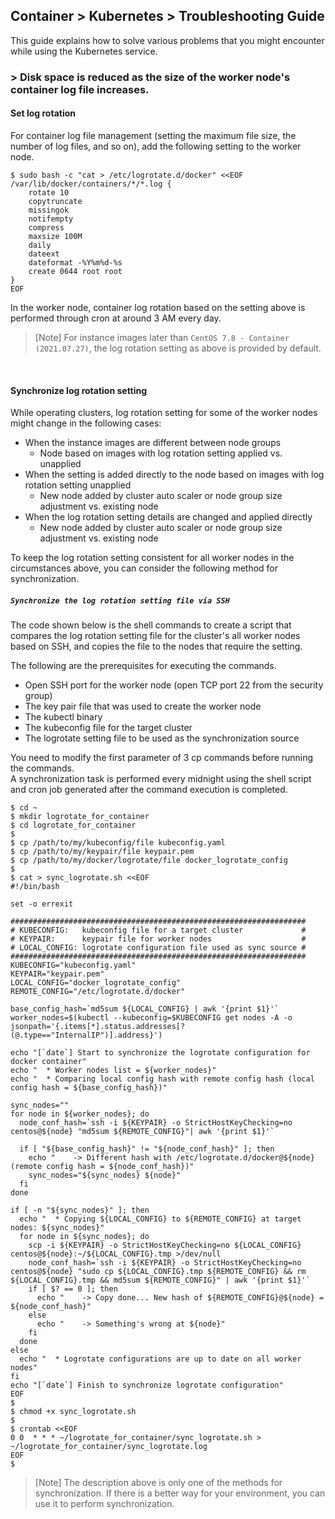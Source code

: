 ## Container > Kubernetes > Troubleshooting Guide

This guide explains how to solve various problems that you might encounter while using the Kubernetes service.

### > Disk space is reduced as the size of the worker node's container log file increases.

#### Set log rotation
For container log file management (setting the maximum file size, the number of log files, and so on), add the following setting to the worker node.

```
$ sudo bash -c "cat > /etc/logrotate.d/docker" <<EOF
/var/lib/docker/containers/*/*.log {
    rotate 10
    copytruncate
    missingok
    notifempty
    compress
    maxsize 100M
    daily
    dateext
    dateformat -%Y%m%d-%s
    create 0644 root root
}
EOF
```

In the worker node, container log rotation based on the setting above is performed through cron at around 3 AM every day.

> [Note] For instance images later than `CentOS 7.8 - Container (2021.07.27)`, the log rotation setting as above is provided by default.
<br>

#### Synchronize log rotation setting

While operating clusters, log rotation setting for some of the worker nodes might change in the following cases:
  * When the instance images are different between node groups
    * Node based on images with log rotation setting applied vs. unapplied
  * When the setting is added directly to the node based on images with log rotation setting unapplied
    * New node added by cluster auto scaler or node group size adjustment vs. existing node
  * When the log rotation setting details are changed and applied directly
    * New node added by cluster auto scaler or node group size adjustment vs. existing node

To keep the log rotation setting consistent for all worker nodes in the circumstances above, you can consider the following method for synchronization.

##### ```Synchronize the log rotation setting file via SSH```

The code shown below is the shell commands to create a script that compares the log rotation setting file for the cluster's all worker nodes based on SSH, and copies the file to the nodes that require the setting.

The following are the prerequisites for executing the commands.

* Open SSH port for the worker node (open TCP port 22 from the security group)
* The key pair file that was used to create the worker node
* The kubectl binary
* The kubeconfig file for the target cluster
* The logrotate setting file to be used as the synchronization source

You need to modify the first parameter of 3 cp commands before running the commands.<br>
A synchronization task is performed every midnight using the shell script and cron job generated after the command execution is completed.
```
$ cd ~
$ mkdir logrotate_for_container
$ cd logrotate_for_container
$
$ cp /path/to/my/kubeconfig/file kubeconfig.yaml
$ cp /path/to/my/keypair/file keypair.pem
$ cp /path/to/my/docker/logrotate/file docker_logrotate_config
$
$ cat > sync_logrotate.sh <<EOF
#!/bin/bash

set -o errexit

##################################################################
# KUBECONFIG:   kubeconfig file for a target cluster             #
# KEYPAIR:      keypair file for worker nodes                    #
# LOCAL_CONFIG: logrotate configuration file used as sync source #
##################################################################
KUBECONFIG="kubeconfig.yaml"
KEYPAIR="keypair.pem"
LOCAL_CONFIG="docker_logrotate_config"
REMOTE_CONFIG="/etc/logrotate.d/docker"

base_config_hash=`md5sum ${LOCAL_CONFIG} | awk '{print $1}'`
worker_nodes=$(kubectl --kubeconfig=$KUBECONFIG get nodes -A -o jsonpath='{.items[*].status.addresses[?(@.type=="InternalIP")].address}')

echo "[`date`] Start to synchronize the logrotate configuration for docker container"
echo "  * Worker nodes list = ${worker_nodes}"
echo "  * Comparing local config hash with remote config hash (local config hash = ${base_config_hash})"

sync_nodes=""
for node in ${worker_nodes}; do
  node_conf_hash=`ssh -i ${KEYPAIR} -o StrictHostKeyChecking=no centos@${node} "md5sum ${REMOTE_CONFIG}"| awk '{print $1}'`

  if [ "${base_config_hash}" != "${node_conf_hash}" ]; then
    echo "    -> Different hash with /etc/logrotate.d/docker@${node} (remote config hash = ${node_conf_hash})"
    sync_nodes="${sync_nodes} ${node}"
  fi
done

if [ -n "${sync_nodes}" ]; then
  echo "  * Copying ${LOCAL_CONFIG} to ${REMOTE_CONFIG} at target nodes: ${sync_nodes}"
  for node in ${sync_nodes}; do
    scp -i ${KEYPAIR} -o StrictHostKeyChecking=no ${LOCAL_CONFIG} centos@${node}:~/${LOCAL_CONFIG}.tmp >/dev/null
    node_conf_hash=`ssh -i ${KEYPAIR} -o StrictHostKeyChecking=no centos@${node} "sudo cp ${LOCAL_CONFIG}.tmp ${REMOTE_CONFIG} && rm ${LOCAL_CONFIG}.tmp && md5sum ${REMOTE_CONFIG}" | awk '{print $1}'`
    if [ $? == 0 ]; then
      echo "    -> Copy done... New hash of ${REMOTE_CONFIG}@${node} = ${node_conf_hash}"
    else
      echo "    -> Something's wrong at ${node}"
    fi
  done
else
  echo "  * Logrotate configurations are up to date on all worker nodes"
fi
echo "[`date`] Finish to synchronize logrotate configuration"
EOF
$
$ chmod +x sync_logrotate.sh
$
$ crontab <<EOF
0 0  * * * ~/logrotate_for_container/sync_logrotate.sh > ~/logrotate_for_container/sync_logrotate.log
EOF
$
```



> [Note] The description above is only one of the methods for synchronization. If there is a better way for your environment, you can use it to perform synchronization.
